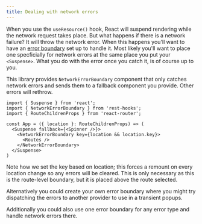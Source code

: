 ```yaml
---
title: Dealing with network errors
---
```

When you use the `useResource()` hook, React will suspend rendering while the network
request takes place. But what happens if there is a network failure? It will
throw the network error. When this happens you'll want to have an
[error boundary](https://reactjs.org/docs/error-boundaries.html) set up to handle it.
Most likely you'll want to place one specficially for network errors at the same place
you put your `<Suspense>`. What you do with the error once you catch it, is of course
up to you.

This library provides `NetworkErrorBoundary` component that only catches network
errors and sends them to a fallback component you provide. Other errors will rethrow.

```tsx
import { Suspense } from 'react';
import { NetworkErrorBoundary } from 'rest-hooks';
import { RouteChildrenProps } from 'react-router';

const App = ({ location }: RouteChildrenProps) => (
  <Suspense fallback={<Spinner />}>
    <NetworkErrorBoundary key={location && location.key}>
      <Routes />
    </NetworkErrorBoundary>
  </Suspense>
)
```

Note how we set the key based on location; this forces a remount on every location
change so any errors will be cleared. This is only necessary as this is the route-level
boundary, but it is placed above the route selected.

Alternatively you could create your own error boundary where you might
try dispatching the errors to another provider to use in a transient
popups.

Additionally you could also use one error boundary for any error
type and handle network errors there.
